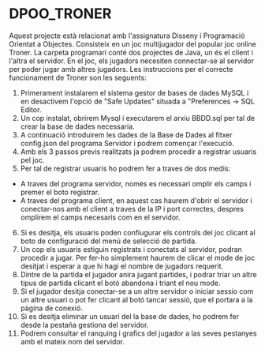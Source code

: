 # DPOO_TRONER

Aquest projecte està relacionat amb l'assignatura Disseny i Programació Orientat a Objectes. Consisteix en un joc multijugador del popular joc online Troner. La carpeta programari conté dos projectes de Java, un és el client i l'altra el servidor. En el joc, els jugadors necesiten connectar-se al servidor per poder jugar amb altres jugadors. 
Les instruccions per el correcte funcionament de Troner son les seguents:
1. Primerament instalarem el sistema gestor de bases de dades MySQL i en desactivem l'opció de "Safe Updates" situada a "Preferences -> SQL Editor.
2. Un cop instalat, obrirem Mysql i executarem el arxiu BBDD.sql per tal de crear la base de dades necessaria.
3. A continuació introduirem les dades de la Base de Dades al fitxer config.json del programa Servidor i podrem començar l'execució.
4. Amb els 3 passos previs realitzats ja podrem procedir a registrar usuaris pel joc.
5. Per tal de registrar usuaris ho podrem fer a traves de dos medis:
* A traves del programa servidor, nomès es necessari omplir els camps i premer el boto registrar.
* A traves del programa client, en aquest cas haurem d'obrir el servidor i conectar-nos amb el client a traves de la IP i port correctes, despres omplirem el camps necesaris com en el servidor.
6. Si es desitja, els usuaris poden confiugurar els controls del joc clicant al boto de configuració del menú de selecció de partida.
7. Un cop els usuaris estiguin registrats i conectats al servidor, podran procedir a jugar. Per fer-ho simplement haurem de clicar el mode de joc desitjat i esperar a que hi hagi el nombre de jugadors requerit.
8. Dintre de la partida el jugador anira jugant partides, i podrar triar un altre tipus de partida clicant el botó abandona i triant el nou mode.
9. Si el jugador desitja conectar-se a un altre servidor o iniciar sessio com un altre usuari o pot fer clicant al botó tancar sessió, que el portara a la pàgina de conexió.
10. Si es desitja eliminar un usuari del la base de dades, ho podrem fer desde la pestaña gestiona del servidor.
11. Podrem consultar el ranquing i grafics del jugador a las seves pestanyes amb el mateix nom del servidor.
